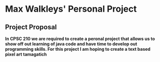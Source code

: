 <h1> Max Walkleys' Personal Project </h1> 

<h2><strong> Project Proposal <strong></h2>
<p> In CPSC 210 we are required to create a peronal project that allows us to show off out learning of java code and have time to develop out programming skills. For this project I am hoping to create a text based pixel art tamagatich  </p>